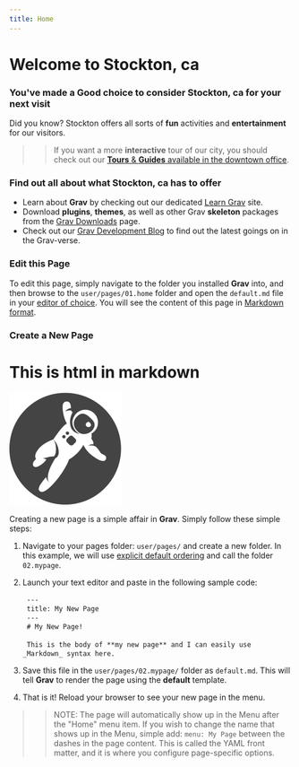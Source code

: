 ```yaml
---
title: Home
---
```





# Welcome to Stockton, ca
### You've made a **Good** choice to consider Stockton, ca for your next visit

<!-- Details of this web page begin: -->
Did you know? Stockton offers all sorts of **fun** activities and **entertainment** for our visitors.

>> If you want a more **interactive** tour of our city, you should check out our [**Tours** & **Guides** available in the downtown office](http://getgrav.org/downloads).

### Find out all about what Stockton, ca has to offer

* Learn about **Grav** by checking out our dedicated [Learn Grav](http://learn.getgrav.org) site.
* Download **plugins**, **themes**, as well as other Grav **skeleton** packages from the [Grav Downloads](http://getgrav.org/downloads) page.
* Check out our [Grav Development Blog](http://getgrav.org/blog) to find out the latest goings on in the Grav-verse.

### Edit this Page

To edit this page, simply navigate to the folder you installed **Grav** into, and then browse to the `user/pages/01.home` folder and open the `default.md` file in your [editor of choice](http://learn.getgrav.org/basics/requirements).  You will see the content of this page in [Markdown format](http://learn.getgrav.org/content/markdown).

### Create a New Page

<!-- Image Background Parallax, very top of the page -->
<div class="image-parallax" style="background-image: url('user/themes/mytheme/images/stockton1.jpg')">
    <div class="slide-content light">
        <div class="align-center">
            <!-- /Top Logo -->
            <h1>This is html in markdown</h1>
            <div class="top-logo">
                <img src="user/themes/mytheme/images/logo.png" alt="logo">
            </div>
        </div>
    </div>
</div>

Creating a new page is a simple affair in **Grav**.  Simply follow these simple steps:

1. Navigate to your pages folder: `user/pages/` and create a new folder.  In this example, we will use [explicit default ordering](http://learn.getgrav.org/content/content-pages) and call the folder `02.mypage`.
2. Launch your text editor and paste in the following sample code:

        ---
        title: My New Page
        ---
        # My New Page!

        This is the body of **my new page** and I can easily use _Markdown_ syntax here.

3. Save this file in the `user/pages/02.mypage/` folder as `default.md`. This will tell **Grav** to render the page using the **default** template.
4. That is it! Reload your browser to see your new page in the menu.

>> NOTE: The page will automatically show up in the Menu after the "Home" menu item. If you wish to change the name that shows up in the Menu, simple add: `menu: My Page` between the dashes in the page content. This is called the YAML front matter, and it is where you configure page-specific options.
